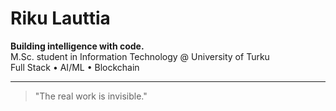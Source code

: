 # Riku Lauttia

**Building intelligence with code.**  
M.Sc. student in Information Technology @ University of Turku  
Full Stack • AI/ML • Blockchain

---

> "The real work is invisible."

<!-- SEO Keywords: Riku Lauttia, Turun Yliopisto, MSc Student, University of Turku, UTU, Full Stack Developer, AI Engineer, Software Engineer, Blockchain Developer -->
